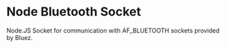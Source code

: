 # Node Bluetooth Socket

Node.JS Socket for communication with AF_BLUETOOTH sockets provided by Bluez.
